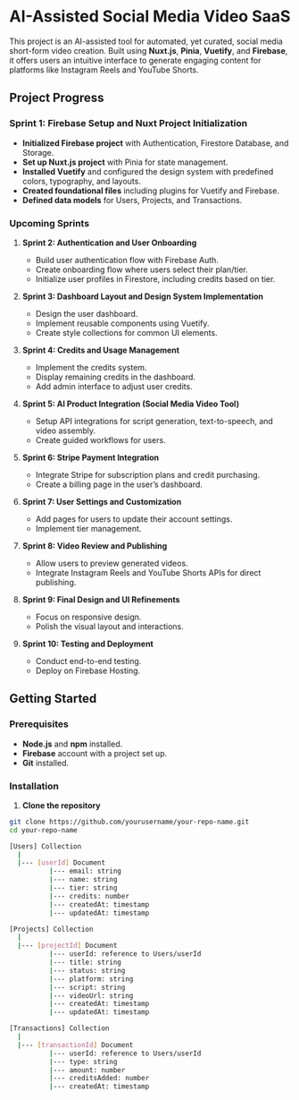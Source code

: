 # AI-Assisted Social Media Video SaaS

This project is an AI-assisted tool for automated, yet curated, social media short-form video creation. Built using **Nuxt.js**, **Pinia**, **Vuetify**, and **Firebase**, it offers users an intuitive interface to generate engaging content for platforms like Instagram Reels and YouTube Shorts.

## Project Progress

### Sprint 1: Firebase Setup and Nuxt Project Initialization

- **Initialized Firebase project** with Authentication, Firestore Database, and Storage.
- **Set up Nuxt.js project** with Pinia for state management.
- **Installed Vuetify** and configured the design system with predefined colors, typography, and layouts.
- **Created foundational files** including plugins for Vuetify and Firebase.
- **Defined data models** for Users, Projects, and Transactions.

### Upcoming Sprints

1. **Sprint 2: Authentication and User Onboarding**
   - Build user authentication flow with Firebase Auth.
   - Create onboarding flow where users select their plan/tier.
   - Initialize user profiles in Firestore, including credits based on tier.

2. **Sprint 3: Dashboard Layout and Design System Implementation**
   - Design the user dashboard.
   - Implement reusable components using Vuetify.
   - Create style collections for common UI elements.

3. **Sprint 4: Credits and Usage Management**
   - Implement the credits system.
   - Display remaining credits in the dashboard.
   - Add admin interface to adjust user credits.

4. **Sprint 5: AI Product Integration (Social Media Video Tool)**
   - Setup API integrations for script generation, text-to-speech, and video assembly.
   - Create guided workflows for users.

5. **Sprint 6: Stripe Payment Integration**
   - Integrate Stripe for subscription plans and credit purchasing.
   - Create a billing page in the user’s dashboard.

6. **Sprint 7: User Settings and Customization**
   - Add pages for users to update their account settings.
   - Implement tier management.

7. **Sprint 8: Video Review and Publishing**
   - Allow users to preview generated videos.
   - Integrate Instagram Reels and YouTube Shorts APIs for direct publishing.

8. **Sprint 9: Final Design and UI Refinements**
   - Focus on responsive design.
   - Polish the visual layout and interactions.

9. **Sprint 10: Testing and Deployment**
   - Conduct end-to-end testing.
   - Deploy on Firebase Hosting.

## Getting Started

### Prerequisites

- **Node.js** and **npm** installed.
- **Firebase** account with a project set up.
- **Git** installed.

### Installation

1. **Clone the repository**

```bash
git clone https://github.com/yourusername/your-repo-name.git
cd your-repo-name

[Users] Collection
  |
  |--- [userId] Document
          |--- email: string
          |--- name: string
          |--- tier: string
          |--- credits: number
          |--- createdAt: timestamp
          |--- updatedAt: timestamp

[Projects] Collection
  |
  |--- [projectId] Document
          |--- userId: reference to Users/userId
          |--- title: string
          |--- status: string
          |--- platform: string
          |--- script: string
          |--- videoUrl: string
          |--- createdAt: timestamp
          |--- updatedAt: timestamp

[Transactions] Collection
  |
  |--- [transactionId] Document
          |--- userId: reference to Users/userId
          |--- type: string
          |--- amount: number
          |--- creditsAdded: number
          |--- createdAt: timestamp
